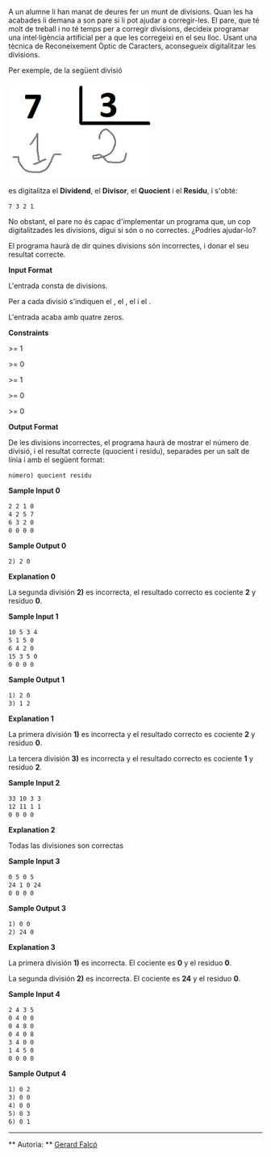 A un alumne li han manat de deures fer un munt de divisions. Quan les ha
acabades li demana a son pare si li pot ajudar a corregir-les. El pare,
que té molt de treball i no té temps per a corregir divisions, decideix
programar una intel·ligència artificial per a que les corregeixi en el
seu lloc. Usant una tècnica de Reconeixement Òptic de Caracters,
aconsegueix digitalitzar les divisions.

Per exemple, de la següent divisió

![image](1556747675-e04d312e24-1548237925-70aa87de1d-division.png)

es digitalitza el **Dividend**, el **Divisor**, el **Quocient** i el
**Residu**, i s'obté:

    7 3 2 1

No obstant, el pare no és capac d'implementar un programa que, un cop
digitalitzades les divisions, digui si són o no correctes. ¿Podries
ajudar-lo?

El programa haurà de dir quines divisions són incorrectes, i donar el
seu resultat correcte.

**Input Format**

L'entrada consta de  divisions.

Per a cada divisió s'indiquen el , el , el  i el .

L'entrada acaba amb quatre zeros.

**Constraints**

\>= 1

\>= 0

\>= 1

\>= 0

\>= 0

**Output Format**

De les divisions incorrectes, el programa haurà de mostrar el número de
divisió, i el resultat correcte (quocient i residu), separades per un
salt de línia i amb el següent format:

    número) quocient residu

**Sample Input 0**

    2 2 1 0
    4 2 5 7
    6 3 2 0
    0 0 0 0

**Sample Output 0**

    2) 2 0

**Explanation 0**

La segunda división **2)** es incorrecta, el resultado correcto es
cociente **2** y residuo **0**.

**Sample Input 1**

    10 5 3 4
    5 1 5 0
    6 4 2 0
    15 3 5 0
    0 0 0 0

**Sample Output 1**

    1) 2 0
    3) 1 2

**Explanation 1**

La primera división **1)** es incorrecta y el resultado correcto es
cociente **2** y residuo **0**.

La tercera división **3)** es incorrecta y el resultado correcto es
cociente **1** y residuo **2**.

**Sample Input 2**

    33 10 3 3
    12 11 1 1
    0 0 0 0

**Explanation 2**

Todas las divisiones son correctas

**Sample Input 3**

    0 5 0 5
    24 1 0 24
    0 0 0 0

**Sample Output 3**

    1) 0 0
    2) 24 0

**Explanation 3**

La primera división **1)** es incorrecta. El cociente es **0** y el
residuo **0**.

La segunda división **2)** es incorrecta. El cociente es **24** y el
residuo **0**.

**Sample Input 4**

    2 4 3 5
    0 4 0 0
    0 4 8 0
    0 4 0 8
    3 4 0 0
    1 4 5 0
    0 0 0 0

**Sample Output 4**

    1) 0 2
    3) 0 0
    4) 0 0
    5) 0 3
    6) 0 1

----------

** Autoria: **
[Gerard Falcó](https://github.com/gerardfp)
